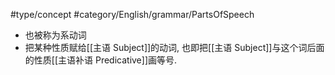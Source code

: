 #type/concept #category/English/grammar/PartsOfSpeech 

- 也被称为系动词
- 把某种性质赋给[[主语 Subject]]的动词, 也即把[[主语 Subject]]与这个词后面的性质[[主语补语 Predicative]]画等号.   

